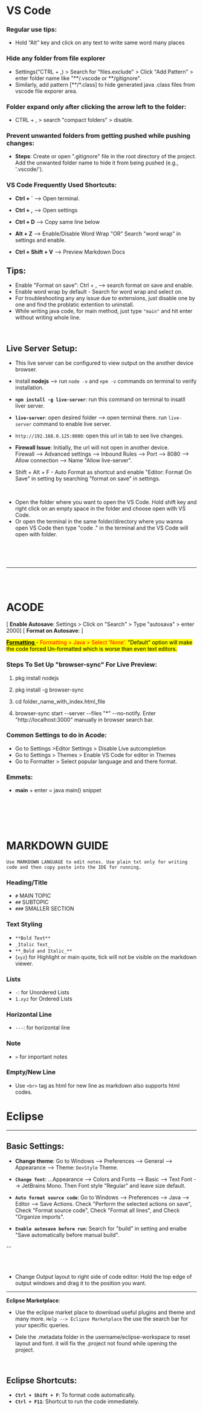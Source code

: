# VS Code

### Regular use tips:

- Hold “Alt” key and click on any text to write same word many places

### Hide any folder from file explorer

- Settings("CTRL + ,) > Search for "files.exclude" > Click "Add Pattern" > enter folder name like "**/.vscode or **/gitignore".
- Similarly, add pattern [**/*.class] to hide generated java .class files from vscode file exporer area.

### Folder expand only after clicking the arrow left to the folder:

- CTRL + , > search "compact folders" > disable.

### Prevent unwanted folders from getting pushed while pushing changes:

- **Steps**: Create or open ".gitignore" file in the root directory of the project.
  Add the unwanted folder name to hide it from being pushed (e.g., '.vscode/').

### VS Code Frequently Used Shortcuts:

- **Ctrl + `** --> Open terminal.
- **Ctrl + ,** --> Open settings
  <br>

- **Ctrl + D** --> Copy same line below
- **Alt + Z** --> Enable/Disable Word Wrap "OR" Search "word wrap" in settings and enable.
- **Ctrl + Shift + V** --> Preview Markdown Docs

## Tips:

- Enable "Format on save": Ctrl + , --> search format on save and enable.
- Enable word wrap by default - Search for word wrap and select on.
- For troubleshooting any any issue due to extensions, just disable one by one and find the problatic extention to uninstall.
- While writing java code, for main method, just type `"main"` and hit enter without writing whole line.

<br>

## Live Server Setup:

- This live server can be configured to view output on the another device browser.

- Install **nodejs** --> run `node -v` and `npm -v` commands on terminal to verify installation.
- **`npm install -g live-server`**: run this command on terminal to insatll liver server.
- **`live-server`**: open desired folder --> open terminal there. run `live-server` command to enable live server.
- `http://192.168.0.125:8080`: open this url in tab to see live changes.
- **Firewall Issue**: Initially, the url will not open in another device. <br>
  Firewall --> Advanced settings --> Inbound Rules --> Port --> 8080 --> Allow connection --> Name "Allow live-server".

- Shift + Alt + F - Auto Format as shortcut and enable "Editor: Format On Save" in setting by searching "format on save" in settings.

<br>

- Open the folder where you want to open the VS Code. Hold shift key and right click on an empty space in the folder and choose open with VS Code.
- Or open the terminal in the same folder/directory where you wanna open VS Code then type "code ." in the terminal and the VS Code will open with folder.

<br> <br> <br>

---

<br> <br>

# ACODE

[ **Enable Autosave**: Settings > Click on "Search" > Type "autosava" > enter 2000]
[ **Format on Autosave**: ]

<mark> <u> **Formatting** </u> - <span style="color: red; font-weigh: bold;"> Formatting > Java > Select 'None'.</span> "Default" option will make the code forced Un-formatted which is worse than even text editors. </mark>

### Steps To Set Up "browser-sync" For Live Preview:

1. pkg install nodejs
2. pkg install -g browser-sync

3. cd folder_name_with_index.html_file
4. browser-sync start --server --files "\*" --no-notify. Enter "http://localhost:3000" manually in browser search bar.

### Common Settings to do in Acode:

- Go to Settings >Editor Settings > Disable Live autcompletion
- Go to Settings > Themes > Enable VS Code for editor in Themes
- Go to Formatter > Select popular language and and there format.

### Emmets:

- **main** + enter = java main() snippet

<br>
<br>
<br>
<br>

# MARKDOWN GUIDE

`Use MARKDOWN LANGUAGE to edit notes. Use plain txt only for writing code and then copy paste into the IDE for running.`

### Heading/Title

- `#` MAIN TOPIC
- `##` SUBTOPIC
- `###` SMALLER SECTION

### Text Styling

- `**Bold Text**`
- `_Italic Text_`
- `**_Bold and Italic_**`
- (`xyz`) for Highlight or main quote, tick will not be visible on the markdown viewer.

### Lists

- `-`: for Unordered Lists
- `1.xyz` for Ordered Lists

### Horizontal Line

- `---`: for horizontal line

### Note

- `>` for important notes

### Empty/New Line

- Use `<br>` tag as html for new line as markdown also supports html codes.

# Eclipse

---

## Basic Settings:

- **Change theme**: Go to Windows --> Preferences --> General --> Appearance --> Theme: `DevStyle` Theme.
- **`Change font`**: ...Appearance --> Colors and Fonts --> Basic --> Text Font --> JetBrains Mono. Then Font style "Regular" and leave size default.

- **`Auto format source code`**: Go to Windows --> Preferences --> Java --> Editor --> Save Actions. Check "Perform the selected actions on save", Check "Format source code", Check "Format all lines", and Check "Organize imports".
- **`Enable autosave before run`**: Search for "build" in setting and enalbe "Save automatically before manual build".

--

<br>
<br>

- Change Output layout to right side of code editor: Hold the top edge of output windows and drag it to the position you want.

---

**Eclipse Marketplace**:

- Use the eclipse market place to download useful plugins and theme and many more. `Help --> Eclipse Marketplace` the use the search bar for your specific queries.

- Dele the .metadata folder in the username/eclipse-workspace to reset layout and font. it will fix the .project not found while opening the project.

<br>

## Eclipse Shortcuts:

- **`Ctrl + Shift + F`**: To format code automatically.
- **`Ctrl + F11`**: Shortcut to run the code immediately.
